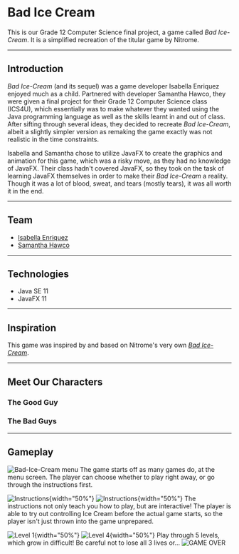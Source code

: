 # Bad Ice Cream
This is our Grade 12 Computer Science final project, a game called *Bad Ice-Cream*. It is a simplified recreation of the titular game by Nitrome.

---

## Introduction
*Bad Ice-Cream* (and its sequel) was a game developer Isabella Enriquez enjoyed much as a child. Partnered with developer Samantha Hawco, they were given a final project for their Grade 12 Computer Science class (ICS4U), which essentially was to make whatever they wanted using the Java programming language as well as the skills learnt in and out of class. After sifting through several ideas, they decided to recreate *Bad Ice-Cream*, albeit a slightly simpler version as remaking the game exactly was not realistic in the time constraints. 

Isabella and Samantha chose to utilize JavaFX to create the graphics and animation for this game, which was a risky move, as they had no knowledge of JavaFX. Their class hadn't covered JavaFX, so they took on the task of learning JavaFX themselves in order to make their *Bad Ice-Cream* a reality. Though it was a lot of blood, sweat, and tears (mostly tears), it was all worth it in the end.

---

## Team
- [Isabella Enriquez](https://github.com/isabellaenriquez)
- [Samantha Hawco](https://github.com/18srh5)

---

## Technologies
- Java SE 11
- JavaFX 11

---

## Inspiration
This game was inspired by and based on Nitrome's very own *[Bad Ice-Cream](http://www.nitrome.com/games/badicecream/#.Xr8UQGhKhhE)*.

---

## Meet Our Characters
### The Good Guy

### The Bad Guys

---

## Gameplay
![Bad-Ice-Cream menu](https://github.com/isabellaenriquez/Bad-Ice-Cream/blob/master/images/menu.JPG)
The game starts off as many games do, at the menu screen. The player can choose whether to play right away, or go through the instructions first.

![Instructions](https://github.com/isabellaenriquez/Bad-Ice-Cream/blob/master/images/instruction1.JPG){width="50%"} ![Instructions](https://github.com/isabellaenriquez/Bad-Ice-Cream/blob/master/images/instruction2.JPG){width="50%"}
The instructions not only teach you how to play, but are interactive! The player is able to try out controlling Ice Cream before the actual game starts, so the player isn't just thrown into the game unprepared.

![Level 1](https://github.com/isabellaenriquez/Bad-Ice-Cream/blob/master/images/level1.JPG){width="50%"} ![Level 4](https://github.com/isabellaenriquez/Bad-Ice-Cream/blob/master/images/level4.JPG){width="50%"}
Play through 5 levels, which grow in difficult! Be careful not to lose all 3 lives or...
![GAME OVER](https://github.com/isabellaenriquez/Bad-Ice-Cream/blob/master/images/gameOver.JPG)